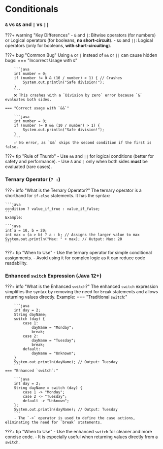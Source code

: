 # Conditionals

### `&` vs `&&` and `|` vs `||`

???+ warning "Key Differences"
    - `&` and `|`: Bitwise operators (for numbers) or Logical operators (for booleans, **no short-circuit**).
    - `&&` and `||`: Logical operators (only for booleans, **with short-circuiting**).

???+ bug "Common Bug"
    Using `&` or `|` instead of `&&` or `||` can cause hidden bugs:
    === "Incorrect Usage with `&`"

        ```java
        int number = 0;
        if (number != 0 & (10 / number) > 1) { // Crashes
            System.out.println("Safe division!");
        }
        ```
        ❌ This crashes with a `Division by zero` error because `&` evaluates both sides.

    === "Correct usage with `&&`"

        ```java
        int number = 0;
        if (number != 0 && (10 / number) > 1) {
            System.out.println("Safe division!");
        }
        ```
        ✅ No error, as `&&` skips the second condition if the first is false.

???+ tip "Rule of Thumb"
    - Use `&&` and `||` for logical conditions (better for safety and performance).
    - Use `&` and `|` only when both sides **must** be evaluated (rare cases).

### Ternary Operator (`? :`)

???+ info "What is the Ternary Operator?"
    The ternary operator is a shorthand for `if-else` statements. It has the syntax:

    ```java
    condition ? value_if_true : value_if_false;
    ```
    Example:

    ```java
    int a = 10, b = 20;
    int max = (a > b) ? a : b; // Assigns the larger value to max
    System.out.println("Max: " + max); // Output: Max: 20
    ```

???+ tip "When to Use"
    - Use the ternary operator for simple conditional assignments.
    - Avoid using it for complex logic as it can reduce code readability.

### Enhanced `switch` Expression (Java 12+)

???+ info "What is the Enhanced `switch`?"
    The enhanced `switch` expression simplifies the syntax by removing the need for `break` statements and allows returning values directly. Example:
    === "Traditional `switch`:"

        ```java
        int day = 2;
        String dayName;
        switch (day) {
            case 1:
                dayName = "Monday";
                break;
            case 2:
                dayName = "Tuesday";
                break;
            default:
                dayName = "Unknown";
        }
        System.out.println(dayName); // Output: Tuesday
        ```
    === "Enhanced `switch`:"

        ```java
        int day = 2;
        String dayName = switch (day) {
            case 1 -> "Monday";
            case 2 -> "Tuesday";
            default -> "Unknown";
        };
        System.out.println(dayName); // Output: Tuesday
        ```
        - The `->` operator is used to define the case actions, eliminating the need for `break` statements.

???+ tip "When to Use"
    - Use the enhanced `switch` for cleaner and more concise code.
    - It is especially useful when returning values directly from a `switch`.